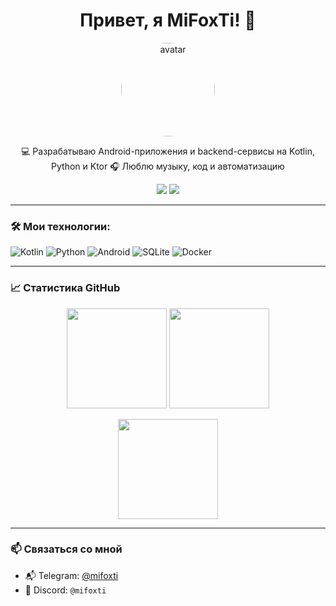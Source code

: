 <h1 align="center">Привет, я MiFoxTi! 👋</h1>

<p align="center">
  <img src="https://avatars.githubusercontent.com/mifoxti" width="150" height="150" style="border-radius:50%;" alt="avatar"/>
</p>

<p align="center">
  💻 Разрабатываю Android-приложения и backend-сервисы на Kotlin, Python и Ktor  
  🎧 Люблю музыку, код и автоматизацию  
</p>

<p align="center">
  <a href="https://t.me/mifoxti"><img src="https://img.shields.io/badge/Telegram-2CA5E0?style=for-the-badge&logo=telegram&logoColor=white" /></a>
  <a href="https://discord.com/users/mifoxti"><img src="https://img.shields.io/badge/Discord-5865F2?style=for-the-badge&logo=discord&logoColor=white" /></a>
</p>

---

### 🛠️ Мои технологии:

![Kotlin](https://img.shields.io/badge/Kotlin-0095D5?style=flat-square&logo=kotlin&logoColor=white)
![Python](https://img.shields.io/badge/Python-3776AB?style=flat-square&logo=python&logoColor=white)
![Android](https://img.shields.io/badge/Android-3DDC84?style=flat-square&logo=android&logoColor=white)
![SQLite](https://img.shields.io/badge/SQLite-003B57?style=flat-square&logo=sqlite&logoColor=white)
![Docker](https://img.shields.io/badge/Docker-2496ED?style=flat-square&logo=docker&logoColor=white)

---

### 📈 Статистика GitHub

<p align="center">
  <img src="https://github-readme-stats.vercel.app/api?username=mifoxti&show_icons=true&theme=tokyonight&hide_title=false&count_private=true" height="160"/>
  <img src="https://github-readme-streak-stats.herokuapp.com?user=mifoxti&theme=tokyonight&date_format=M%20j%5B%2C%20Y%5D" height="160"/>
</p>

<p align="center">
  <img src="https://github-readme-stats.vercel.app/api/top-langs/?username=mifoxti&layout=compact&theme=tokyonight&langs_count=8" height="160"/>
</p>

---

### 📫 Связаться со мной

- 📬 Telegram: [@mifoxti](https://t.me/mifoxti)
- 🧙 Discord: `@mifoxti`
